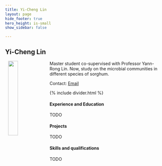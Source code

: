 ```yaml
---
title: Yi-Cheng Lin
layout: page
hide_footer: true
hero_height: is-small
show_sidebar: false

---
```


## Yi-Cheng Lin

<img src="{{site.url}}/alumni/yi_cheng_lin.jpg" align="left" hspace="10" width="25%">

Master student co-supervised with Professor Yann-Rong Lin. Now, study on the microbial communities in different species of sorghum.

Contact:
<i class="fas fa-at"></i> [Email](mailto:r08621120@ntu.edu.tw)

<!--
<i class="fab fa-github"></i> [Github]()  
<i class="fab fa-linkedin"></i> [LinkedIn]()
<i class="fab fa-google"></i> [Google Scholar]()  
-->

{% include divider.html %}

#### Experience and Education

TODO

#### Projects

TODO

#### Skills and qualifications

TODO
